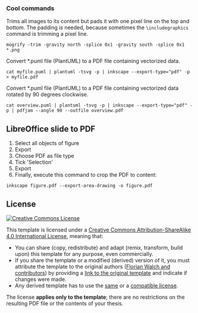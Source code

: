### Cool commands

Trims all images to its content but pads it with one pixel line on the top and bottom. The padding is needed, because sometimes the `\includegraphics` command is trimming a pixel line.

`mogrify -trim -gravity north -splice 0x1 -gravity south -splice 0x1 *.png`


Convert *.puml file (PlantUML) to a PDF file containing vectorized data.

`cat myfile.puml | plantuml -tsvg -p | inkscape --export-type="pdf" -p > myfile.pdf`


Convert *.puml file (PlantUML) to a PDF file containing vectorized data rotated by 90 degrees clockwise.

`cat overview.puml | plantuml -tsvg -p | inkscape --export-type="pdf" -p | pdfjam --angle 90 --outfile overview.pdf`

## LibreOffice slide to PDF

1. Select all objects of figure
2. Export
4. Choose PDF as file type
3. Tick 'Selection'
5. Export
6. Finally, execute this command to crop the PDF to content:
```shell
inkscape figure.pdf --export-area-drawing -o figure.pdf
```


## License

[![Creative Commons License][license-image]][license]

This template is licensed under a [Creative Commons Attribution-ShareAlike 4.0 International License][license], meaning that:

 * You can share (copy, redistribute) and adapt (remix, transform, build upon) this template for any purpose, even commercially.
 * If you share the template or a modified (derived) version of it, you must attribute the template to the original authors ([Florian Walch and contributors][template-authors]) by providing a [link to the original template][template-url] and indicate if changes were made.
 * Any derived template has to use the [same][license] or a [compatible license][license-compatible].

The license **applies only to the template**; there are no restrictions on the resulting PDF file or the contents of your thesis.

[issue]: https://github.com/TUM-Dev/tum-thesis-latex/issues
[latex-wikibook]: https://en.wikibooks.org/wiki/LaTeX
[license-compatible]: https://creativecommons.org/compatiblelicenses
[license-image]: https://i.creativecommons.org/l/by-sa/4.0/88x31.png
[license]: https://creativecommons.org/licenses/by-sa/4.0/
[overleaf]: https://www.overleaf.com/
[sample-pdf]: https://raw.github.com/TUM-Dev/tum-thesis-latex/master/build/main.pdf
[overleaf-learn]: https://www.overleaf.com/learn
[tum-sharelatex]: https://sharelatex.tum.de/ldap/login
[template-authors]: https://github.com/TUM-Dev/tum-thesis-latex/graphs/contributors
[template-download]: https://github.com/TUM-Dev/tum-thesis-latex/archive/master.zip
[template-url]: https://github.com/TUM-Dev/tum-thesis-latex
[tex-se]: https://tex.stackexchange.com/
[thesis-guidelines]: https://www.cit.tum.de/en/cit/studies/students/thesis-completing-your-studies/informatics/
[wiki]: https://github.com/TUM-Dev/tum-thesis-latex/wiki/

